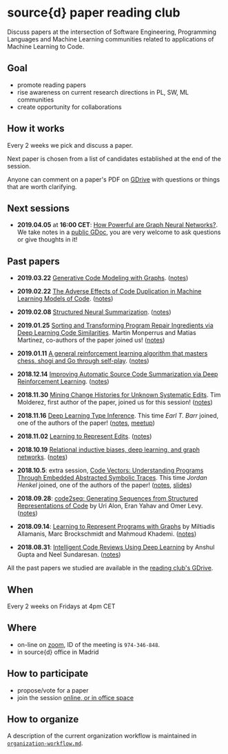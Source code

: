 # source{d} paper reading club

Discuss papers at the intersection of Software Engineering, Programming Languages and Machine
Learning communities related to applications of Machine Learning to Code.


## Goal

- promote reading papers
- rise awareness on current research directions in PL, SW, ML communities
- create opportunity for collaborations


## How it works

Every 2 weeks we pick and discuss a paper.

Next paper is chosen from a list of candidates established at the end of the session.

Anyone can comment on a paper's PDF on [GDrive][GDrive] with questions or things that are worth
clarifying.


## Next sessions
- __2019.04.05__ at __16:00 CET__: [How Powerful are Graph Neural Networks?](https://drive.google.com/open?id=1hAWPOVdEWYU3pmb5DJfFRE3Fkah-Z6Hn). We take notes in a [public GDoc](https://docs.google.com/document/d/1-xEng8w-Zw1sT23Wtxo5etXcEOTsx7q1TYT29nHBkhE/edit), you are very welcome to ask questions or give thoughts in it!

## Past papers

- __2019.03.22__ [Generative Code Modeling with Graphs](https://drive.google.com/open?id=1SMUy5BEU7v8TltaJI8QoPY69G88I5RzA). ([notes](https://docs.google.com/document/d/1EAERXE2pHhBSj8CgPUQv4p9Luupk1iU17QpehSLiV4I/edit))

- __2019.02.22__ [The Adverse Effects of Code Duplication in Machine Learning Models of Code](https://drive.google.com/file/d/1nbs0MwISrbQENn083DqCu1wu6UMfVSSU/view?usp=sharing). ([notes](https://docs.google.com/document/d/1mqGd1_gT2s8r3bU5GDsQM2nvafdxZnTn6ZkwKdzlZWg/edit?usp=sharing))

- __2019.02.08__ [Structured Neural Summarization](https://drive.google.com/file/d/1DSQDmtQG4uSXdlvKJbsh41HEiJ5cQxdk/view?usp=sharing). ([notes](https://docs.google.com/document/d/17-o6UG5zqvxgFkwLGsXmZO62efcEpRqff53VImpPHTI/edit))


- __2019.01.25__ [Sorting and Transforming Program Repair Ingredients via Deep
  Learning Code Similarities](https://drive.google.com/open?id=1MTXvBeQl6ITmMd11F6kYUg2mNixmBPFE).
  Martin Monperrus and Matias Martinez, co-authors of the paper joined us! ([notes](https://drive.google.com/open?id=19JibDZBemganPKDw5sINMGY5RY1VaWJTgP9VVksB608))

- __2019.01.11__ [A general reinforcement learning algorithm that masters chess, shogi and Go
  through self-play](https://drive.google.com/open?id=1l7AbjYjlsLlKWO7-c9Fhm_9j1z9nqtLK).
  ([notes](https://docs.google.com/document/d/1jDeUUJO7nRWCmyq4JweheKO5mA8KcJ7ueXo2RusiYbE/edit))

- __2018.12.14__ [Improving Automatic Source Code Summarization via Deep Reinforcement
  Learning](https://drive.google.com/open?id=1f8EbbpK7xJn3lYMGqQH_vpz135M40ndY).
  ([notes](https://drive.google.com/open?id=1gLpc1j-W5t90xxjqj7BZvW3DZzbDTpkFXLxv03B6Tp8))

- __2018.11.30__ [Mining Change Histories for Unknown Systematic
  Edits](https://drive.google.com/open?id=1UCX-ayAUB6r8p68vdet4vvVwp9Z_zzpm). Tim Molderez, first
  author of the paper, joined us for this session! ([notes](https://docs.google.com/document/d/1uX7YEA5x7vnfnxuKsXIsh356Ko1gH1H5O36eEF9glmc/edit))

- __2018.11.16__ [Deep Learning Type
  Inference](https://drive.google.com/file/d/1NApPrysETl6cGN_SyrNB8w9cbFvxmQwc/view). This time
  *Earl T. Barr* joined, one of the authors of the paper!
  ([notes](https://docs.google.com/document/d/16llV5O6G8IWkFeBddaVerXOYOrhU8eVoNZy-HI9tUnw/edit),
  [meetup](https://www.meetup.com/MLonCode-Madrid/events/256144491/))

- __2018.11.02__ [Learning to Represent
  Edits](https://drive.google.com/drive/folders/1cAzkDW_sXb49gRZvvhVvXu3Wi_84lQdn).
  ([notes](https://drive.google.com/open?id=19ihAlkuj5I9k1OIAxUDLVOxMtfqPIN2UDYy_NSjcrvU))

- __2018.10.19__ [Relational inductive biases, deep learning, and graph
  networks](https://drive.google.com/file/d/1gAOdA8S2E9YbOP3AEaYkK3hFTB5cVBAw/view).
  ([notes](https://docs.google.com/document/d/1uHNoaL2U00TXfgAWoEOgUzNP8vCW34P1psL01Hc1nNU/edit))

- __2018.10.5__: extra session, [Code Vectors: Understanding Programs Through Embedded Abstracted
  Symbolic Traces](https://drive.google.com/open?id=1NyGQXxF2Ctq21wYcMjFWGyW0mwmDrXkD). This time
  *Jordan Henkel* joined, one of the authors of the paper!
  ([notes](https://docs.google.com/document/d/1TjiRzSivxXDDl79Fq4Bs7Ax3Zz7hciRGPKxKrUHFd6I/edit),
  [slides](https://docs.google.com/presentation/d/14nGDrAHMIYTb2Ca3X3YmxZsgNdbI1NAkERINaTt-Fgg/edit?usp=sharing))

- __2018.09.28__: [code2seq: Generating Sequences from Structured Representations of
  Code](https://drive.google.com/open?id=15Gm3Luz6EafAhhc6P2WIaLclrgkmB7yo) by Uri Alon, Eran Yahav
  and Omer Levy.
  ([notes](https://drive.google.com/open?id=1Qzc4Wy94dF-C1LF0TcBWOoxKJiq0meCtFp26VASSoy4))

- __2018.09.14__: [Learning to Represent Programs with
  Graphs](https://drive.google.com/file/d/1Jap8MNLn538yAglTRtN7W4R6wT5z1h6O/view) by Miltiadis
  Allamanis, Marc Brockschmidt and Mahmoud Khademi.
  ([notes](https://docs.google.com/document/d/1DGBgoPsEYt1-XVP4DcxMcv21NNuej_jlX2F4f4zdlh0/edit))

- __2018.08.31__: [Intelligent Code Reviews Using Deep
  Learning](https://drive.google.com/open?id=1n8N80S4IIsQBo7SLqsEyflaGjK6XN2Gm) by Anshul Gupta and
  Neel Sundaresan.
  ([notes](https://docs.google.com/document/d/1MbCN7qxRF-keT8evb9X6LL7DToM52tDEQgh1UdUyqkY/edit))


All the past papers we studied are available in the [reading club's GDrive][GDrive].

## When

Every 2 weeks on Fridays at 4pm CET


## Where

- on-line on [zoom](https://zoom.us/), ID of the meeting is `974-346-848`.
- in source{d} office in Madrid


## How to participate

- propose/vote for a paper
- join the session [online, or in office space](#where)


## How to organize

A description of the current organization workflow is maintained in
[`organization-workflow.md`](organization-workflow.md).

[GDrive]: https://drive.google.com/open?id=1Xck6Ic2amaZsRxNWOCc7WvgheIBL-hcF
